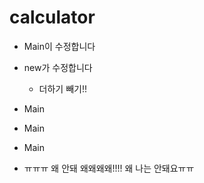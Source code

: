 # calculator

+ Main이 수정합니다

+ new가 수정합니다
    + 더하기 빼기!!
+ Main
+ Main
+ Main
+ ㅠㅠㅠ 왜 안돼 왜왜왜왜!!!! 왜 나는 안돼요ㅠㅠ